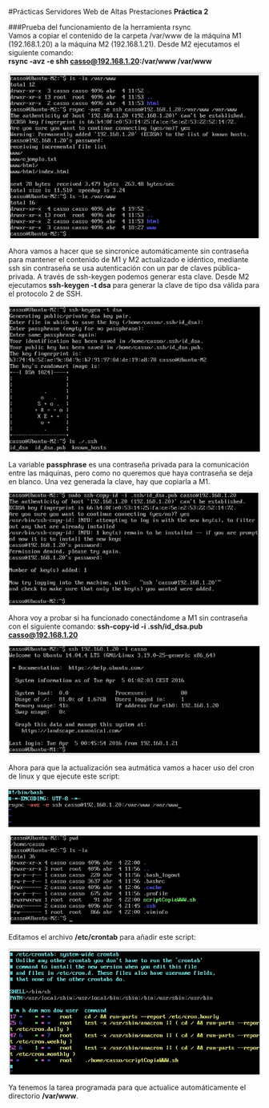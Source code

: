 #Prácticas Servidores Web de Altas Prestaciones
**Práctica 2**

###Prueba del funcionamiento de la herramienta rsync  
Vamos a copiar el contenido de la carpeta /var/www de la máquina M1 (192.168.1.20) a la máquina M2 (192.168.1.21).
Desde M2 ejecutamos el siguiente comando:  
**rsync -avz -e shh casso@192.168.1.20:/var/www /var/www** 


![imagen](https://github.com/jimcase/swap15-16/blob/master/Practica2/images/image1.jpg)

Ahora vamos a hacer que se sincronice automáticamente sin contraseña para mantener el contenido de M1 y M2
actualizado e idéntico, mediante ssh sin contraseña se usa autenticación con un par de claves pública-privada.
A través de ssh-keygen podemos generar esta clave.
Desde M2 ejecutamos **ssh-keygen -t dsa** para generar la clave de tipo dsa válida para el protocolo 2 de SSH.


![imagen](https://github.com/jimcase/swap15-16/blob/master/Practica2/images/clave-ssh.jpg)


La variable **passphrase** es una contraseña privada para la comunicación entre las máquinas, pero como no queremos que haya contraseña se deja en blanco.
Una vez generada la clave, hay que copiarla a M1.


![imagen](https://github.com/jimcase/swap15-16/blob/master/Practica2/images/clave-ssh2.jpg)


Ahora voy a probar si ha funcionado conectándome a M1 sin contraseña con el siguiente comando: **ssh-copy-id -i .ssh/id_dsa.pub casso@192.168.1.20**


![imagen](https://github.com/jimcase/swap15-16/blob/master/Practica2/images/clave-ssh3.jpg)


Ahora para que la actualización sea autmática vamos a hacer uso del cron de linux y que ejecute este script:


![imagen](https://github.com/jimcase/swap15-16/blob/master/Practica2/images/scriptRsync.jpg)


![imagen](https://github.com/jimcase/swap15-16/blob/master/Practica2/images/scriptRsync2.jpg)


Editamos el archivo **/etc/crontab** para añadir este script:


![imagen](https://github.com/jimcase/swap15-16/blob/master/Practica2/images/crontab.jpg)


Ya tenemos la tarea programada para que actualice automáticamente el directorio **/var/www**.
